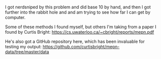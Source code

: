 I got nerdsniped by this problem and did base 10 by hand, and then I got further into the rabbit hole and and am trying to see how far I can get by computer.

Some of these methods I found myself, but others I'm taking from a paper I found by Curtis Bright: https://cs.uwaterloo.ca/~cbright/reports/mepn.pdf

He's also got a GitHub repository here, which has been invaluable for testing my output: https://github.com/curtisbright/mepn-data/tree/master/data 
